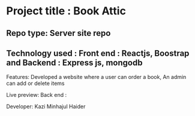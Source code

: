 # Project title : Book Attic
## Repo type: Server site repo
## Technology used : Front end : Reactjs, Boostrap and Backend : Express js, mongodb
Features: Developed a website where a user can order a book, An admin can add or delete items

Live preview: 
Back end : 


Developer: Kazi Minhajul Haider
